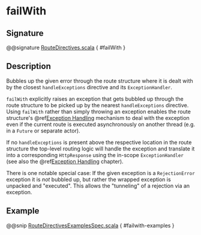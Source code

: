 <a id="failwith"></a>
# failWith

## Signature

@@signature [RouteDirectives.scala](../../../../../../../../../akka-http/src/main/scala/akka/http/scaladsl/server/directives/RouteDirectives.scala) { #failWith }

## Description

Bubbles up the given error through the route structure where it is dealt with by the closest `handleExceptions`
directive and its `ExceptionHandler`.

`failWith` explicitly raises an exception that gets bubbled up through the route structure to be picked up by the
nearest `handleExceptions` directive. Using `failWith` rather than simply throwing an exception enables the route
structure's @ref[Exception Handling](../../exception-handling.md#exception-handling-scala) mechanism to deal with the exception even if the current route is executed
asynchronously on another thread (e.g. in a `Future` or separate actor).

If no `handleExceptions` is present above the respective location in the
route structure the top-level routing logic will handle the exception and translate it into a corresponding
`HttpResponse` using the in-scope `ExceptionHandler` (see also the @ref[Exception Handling](../../exception-handling.md#exception-handling-scala) chapter).

There is one notable special case: If the given exception is a `RejectionError` exception it is *not* bubbled up,
but rather the wrapped exception is unpacked and "executed". This allows the "tunneling" of a rejection via an
exception.

## Example

@@snip [RouteDirectivesExamplesSpec.scala](../../../../../../../test/scala/docs/http/scaladsl/server/directives/RouteDirectivesExamplesSpec.scala) { #failwith-examples }